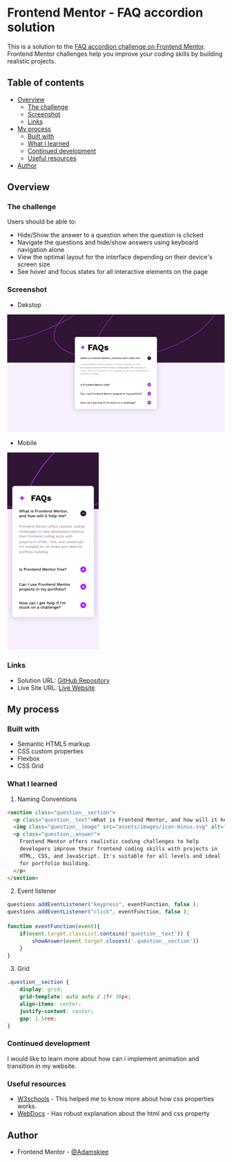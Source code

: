 # Frontend Mentor - FAQ accordion solution

This is a solution to the [FAQ accordion challenge on Frontend Mentor](https://www.frontendmentor.io/challenges/faq-accordion-wyfFdeBwBz). Frontend Mentor challenges help you improve your coding skills by building realistic projects. 

## Table of contents

- [Overview](#overview)
  - [The challenge](#the-challenge)
  - [Screenshot](#screenshot)
  - [Links](#links)
- [My process](#my-process)
  - [Built with](#built-with)
  - [What I learned](#what-i-learned)
  - [Continued development](#continued-development)
  - [Useful resources](#useful-resources)
- [Author](#author)

## Overview

### The challenge

Users should be able to:

- Hide/Show the answer to a question when the question is clicked
- Navigate the questions and hide/show answers using keyboard navigation alone
- View the optimal layout for the interface depending on their device's screen size
- See hover and focus states for all interactive elements on the page

### Screenshot

- Dekstop

![](/screenshot/dekstop.png)

- Mobile

![](/screenshot/mobile.png)

### Links

- Solution URL: [GitHub Repository](https://github.com/Adamskiee/faq-accordion)
- Live Site URL: [Live Website](https://adamskiee.github.io/faq-accordion/)

## My process

### Built with

- Semantic HTML5 markup
- CSS custom properties
- Flexbox
- CSS Grid

### What I learned

1. Naming Conventions
```html
<section class="question__section">
  <p class="question__text">What is Frontend Mentor, and how will it help me?</p>
  <img class="question__image" src="assets/images/icon-minus.svg" alt="minus" />
  <p class="question__answer">
    Frontend Mentor offers realistic coding challenges to help
    developers improve their frontend coding skills with projects in
    HTML, CSS, and JavaScript. It's suitable for all levels and ideal
    for portfolio building.
  </p>
</section>
```

2. Event listener 
```js
questions.addEventListener("keypress", eventFunction, false );
questions.addEventListener("click", eventFunction, false );

function eventFunction(event){
    if(event.target.classList.contains('question__text')) {
        showAnswer(event.target.closest('.question__section'))
    }
}
```

3. Grid
```css
.question__section {
    display: grid;
    grid-template: auto auto / 1fr 30px;
    align-items: center;
    justify-content: center;
    gap: 1.5rem;
}
```

### Continued development

I would like to learn more about how can i implement animation and transition in my website.

### Useful resources

- [W3schools](https://www.w3schools.com/) - This helped me to know more about how css properties works.
- [WebDocs](https://developer.mozilla.org/) - Has robust explanation about the html and css property

## Author

- Frontend Mentor - [@Adamskiee](https://www.frontendmentor.io/profile/Adamskiee)